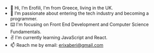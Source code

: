- 👋 Hi, I’m Erofili, I'm from Greece, living in the UK.
- 👀 I’m passionate about entering the tech industry and becoming a programmer.
- ⌨️ I'm focusing on Front End Development and Computer Science Fundamentals. 
- ✌️ I'm currently learning JavaScript and React.
- 📫 Reach me by email: erixaberi@gmail.com

<!---
erofili1/erofili1 is a ✨ special ✨ repository because its `README.md` (this file) appears on your GitHub profile.
You can click the Preview link to take a look at your changes.
--->
